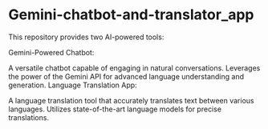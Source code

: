 # Gemini-chatbot-and-translator_app
This repository provides two AI-powered tools:

Gemini-Powered Chatbot:

A versatile chatbot capable of engaging in natural conversations.
Leverages the power of the Gemini API for advanced language understanding and generation.
Language Translation App:

A language translation tool that accurately translates text between various languages.
Utilizes state-of-the-art language models for precise translations.
